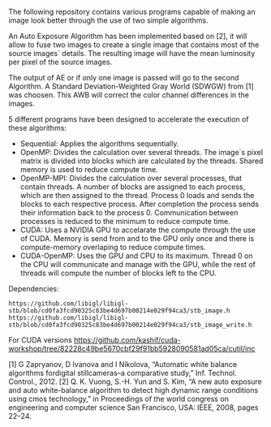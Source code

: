 The following repository contains various programs capable of making an image look better through the use of two simple algorithms.

An Auto Exposure Algorithm has been implemented based on [2], it will allow to fuse two images to create a single image that contains most of the source images´ details. The resulting image will have the mean luminosity per pixel of the source images.

The output of AE or if only one image is passed will go to the second Algorithm. A Standard Deviation-Weighted Gray World (SDWGW) from [1] was choosen. This AWB will correct the color channel differences in the images. 

5 different programs have been designed to accelerate the execution of these algorithms:

- Sequential: Applies the algorithms sequentially.
- OpenMP: Divides the calculation over several threads. The image´s pixel matrix is divided into blocks which are calculated by the threads. Shared memory is used to reduce compute time.
- OpenMP-MPI: Divides the calculation over several processes, that contain threads. A number of blocks are assigned to each process, which are then assigned to the thread. Process 0 loads and sends the blocks to each respective process. After completion the process sends their information back to the process 0. Communication between processes is reduced to the minimum to reduce compute time.
- CUDA: Uses a NVIDIA GPU to accelarate the compute through the use of CUDA. Memory is send from and to the GPU only once and there is compute-memory overlaping to reduce compute times.
- CUDA-OpenMP: Uses the GPU and CPU to its maximum. Thread 0 on the CPU will communicate and manage with the GPU, while the rest of threads will compute the number of blocks left to the CPU.

Dependencies: 

	https://github.com/libigl/libigl-stb/blob/cd0fa3fcd90325c83be4d697b00214e029f94ca3/stb_image.h
	https://github.com/libigl/libigl-stb/blob/cd0fa3fcd90325c83be4d697b00214e029f94ca3/stb_image_write.h

  For CUDA versions
	  https://github.com/kashif/cuda-workshop/tree/82228c49be5670cbf29f91bb5928090581ad05ca/cutil/inc


[1] G Zapryanov, D Ivanova and I Nikolova, “Automatic white balance algorithms fordigital stillcameras–a comparative study,” Inf. Technol. Control., 2012. 
[2] Q. K. Vuong, S.-H. Yun and S. Kim, “A new auto exposure and auto white-balance algorithm to detect high dynamic range conditions using cmos technology,” in Proceedings of the world congress on engineering and computer science San Francisco, USA: IEEE, 2008, pages 22–24. 


